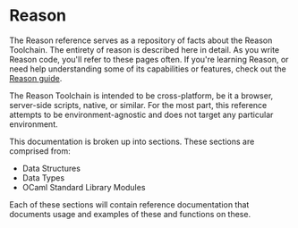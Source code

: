 # Reason

The Reason reference serves as a repository of facts about the Reason Toolchain. The entirety of reason is described here in detail. As you write Reason code, you'll refer to these pages often. If you're learning Reason, or need help understanding some of its capabilities or features, check out the [Reason guide](/reader/guides/native/anIntroductionToReason/introduction).

The Reason Toolchain is intended to be cross-platform, be it a browser, server-side scripts, native, or similar. For the most part, this reference attempts to be environment-agnostic and does not target any particular environment.

This documentation is broken up into sections. These sections are comprised from:
+ Data Structures
+ Data Types
+ OCaml Standard Library Modules

Each of these sections will contain reference documentation that documents usage and examples of these and functions on these.